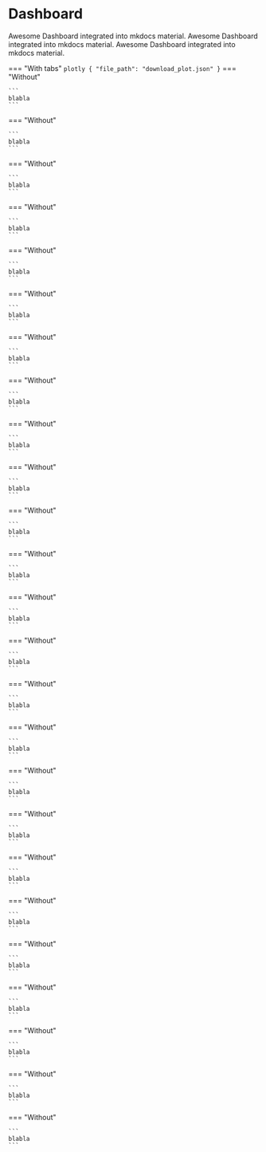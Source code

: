 # Dashboard

Awesome Dashboard integrated into mkdocs material. Awesome Dashboard integrated into mkdocs material. Awesome Dashboard integrated into mkdocs material.

=== "With tabs"
    ``` plotly
    {
        "file_path": "download_plot.json"
    }
    ```
=== "Without"

    ```
    blabla
    ```
=== "Without"

    ```
    blabla
    ```
=== "Without"

    ```
    blabla
    ```
=== "Without"

    ```
    blabla
    ```
=== "Without"

    ```
    blabla
    ```
=== "Without"

    ```
    blabla
    ```
=== "Without"

    ```
    blabla
    ```
=== "Without"

    ```
    blabla
    ```
=== "Without"

    ```
    blabla
    ```
=== "Without"

    ```
    blabla
    ```
=== "Without"

    ```
    blabla
    ```
=== "Without"

    ```
    blabla
    ```
=== "Without"

    ```
    blabla
    ```
=== "Without"

    ```
    blabla
    ```
=== "Without"

    ```
    blabla
    ```
=== "Without"

    ```
    blabla
    ```
=== "Without"

    ```
    blabla
    ```
=== "Without"

    ```
    blabla
    ```
=== "Without"

    ```
    blabla
    ```
=== "Without"

    ```
    blabla
    ```
=== "Without"

    ```
    blabla
    ```
=== "Without"

    ```
    blabla
    ```
=== "Without"

    ```
    blabla
    ```
=== "Without"

    ```
    blabla
    ```
=== "Without"

    ```
    blabla
    ```

